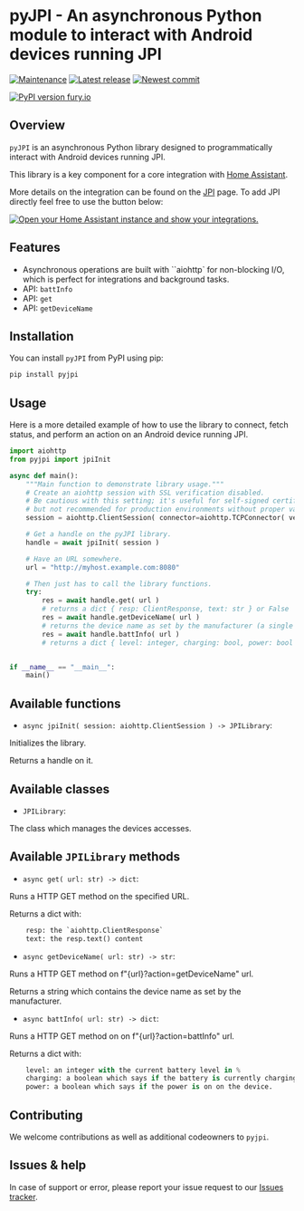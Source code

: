 # pyJPI - An asynchronous Python module to interact with Android devices running JPI

[![Maintenance](https://img.shields.io/badge/Maintained%3F-yes-green.svg)](https://github.com/trychlos/pyjpi)
[![Latest release](https://github.com/compatech/pyjpi/workflows/Latest%20release/badge.svg)](https://github.com/compatech/pyjpi/actions)
[![Newest commit](https://github.com/compatech/pyjpi/workflows/Latest%20commit/badge.svg)](https://github.com/compatech/pyjpi/actions)

[![PyPI version fury.io](https://badge.fury.io/py/pyjpi.svg)](https://pypi.python.org/pypi/pyjpi/)

<!--
[![CodeRabbit.ai is Awesome](https://img.shields.io/badge/AI-orange?label=CodeRabbit&color=orange&link=https%3A%2F%2Fcoderabbit.ai)](https://coderabbit.ai)
[![renovate maintained](https://img.shields.io/badge/maintained%20with-renovate-blue?logo=renovatebot)](https://github.com/compatech/python-airos/issues/8)

[![CodeFactor](https://www.codefactor.io/repository/github/compatech/python-airos/badge)](https://www.codefactor.io/repository/github/plugwise/python-airos)
[![codecov](https://codecov.io/gh/compatech/python-airos/graph/badge.svg?token=WI5K2IZWNS)](https://codecov.io/gh/compatech/python-airos)

[![Quality Gate Status](https://sonarcloud.io/api/project_badges/measure?project=CoMPaTech_python-airos&metric=alert_status)](https://sonarcloud.io/summary/new_code?id=CoMPaTech_python-airos)
[![Technical Debt](https://sonarcloud.io/api/project_badges/measure?project=CoMPaTech_python-airos&metric=sqale_index)](https://sonarcloud.io/summary/new_code?id=CoMPaTech_python-airos)
[![Code Smells](https://sonarcloud.io/api/project_badges/measure?project=CoMPaTech_python-airos&metric=code_smells)](https://sonarcloud.io/summary/new_code?id=CoMPaTech_python-airos)
-->

## Overview

`pyJPI` is an asynchronous Python library designed to programmatically interact with Android devices running JPI.

This library is a key component for a core integration with [Home Assistant](https://www.home-assistant.io).

More details on the integration can be found on the [JPI](https://www.home-assistant.io/integrations/jpi/) page. To add JPI directly feel free to use the button
below:

[![Open your Home Assistant instance and show your integrations.](https://my.home-assistant.io/badges/config_flow_start.svg)](https://my.home-assistant.io/redirect/_change/?redirect=config_flow_start%2F%3Fdomain%3Djpi)

## Features

- Asynchronous operations are built with ``aiohttp` for non-blocking I/O, which is perfect for integrations and background tasks.
- API: `battInfo`
- API: `get`
- API: `getDeviceName`

## Installation

You can install `pyJPI` from PyPI using pip:

```Bash
pip install pyjpi
```

## Usage

Here is a more detailed example of how to use the library to connect, fetch status, and perform an action on an Android device running JPI.

```Python
import aiohttp
from pyjpi import jpiInit

async def main():
    """Main function to demonstrate library usage."""
    # Create an aiohttp session with SSL verification disabled.
    # Be cautious with this setting; it's useful for self-signed certificates
    # but not recommended for production environments without proper validation.
    session = aiohttp.ClientSession( connector=aiohttp.TCPConnector( verify_ssl=False ))

    # Get a handle on the pyJPI library.
    handle = await jpiInit( session )

    # Have an URL somewhere.
    url = "http://myhost.example.com:8080"

    # Then just has to call the library functions.
    try:
        res = await handle.get( url )
        # returns a dict { resp: ClientResponse, text: str } or False
        res = await handle.getDeviceName( url )
        # returns the device name as set by the manufacturer (a single string) or False
        res = await handle.battInfo( url )
        # returns a dict { level: integer, charging: bool, power: bool }


if __name__ == "__main__":
    main()
```

## Available functions

- `async jpiInit( session: aiohttp.ClientSession ) -> JPILibrary`:

Initializes the library.

Returns a handle on it.

## Available classes

- `JPILibrary`:

The class which manages the devices accesses.

## Available `JPILibrary` methods

- `async get( url: str) -> dict`:

Runs a HTTP GET method on the specified URL.

Returns a dict with:

```Python
    resp: the `aiohttp.ClientResponse`
    text: the resp.text() content
```

- `async getDeviceName( url: str) -> str`:

Runs a HTTP GET method on f"{url}?action=getDeviceName" url.

Returns a string which contains the device name as set by the manufacturer.

- `async battInfo( url: str) -> dict`:

Runs a HTTP GET method on on f"{url}?action=battInfo" url.

Returns a dict with:

```Python
    level: an integer with the current battery level in %
    charging: a boolean which says if the battery is currently charging
    power: a boolean which says if the power is on on the device.
```

## Contributing

We welcome contributions as well as additional codeowners to `pyjpi`.

## Issues & help

In case of support or error, please report your issue request to our [Issues tracker](https://github.com/trychlos/pyjpi/issues).
